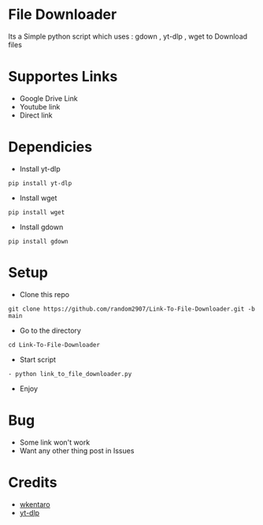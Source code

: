 # File Downloader
Its a Simple python script which uses : gdown , yt-dlp , wget to Download files

# Supportes Links
- Google Drive Link
- Youtube link
- Direct link

# Dependicies
- Install yt-dlp
```
pip install yt-dlp
```
- Install wget
```
pip install wget
```
- Install gdown
```
pip install gdown
```
# Setup
- Clone this repo
```
git clone https://github.com/random2907/Link-To-File-Downloader.git -b main
```
- Go to the directory
```
cd Link-To-File-Downloader
```
- Start script
```
- python link_to_file_downloader.py
```
- Enjoy

# Bug
- Some link won't work 
- Want any other thing post in Issues
# Credits
- [wkentaro](https://github.com/wkentaro)
- [yt-dlp](https://github.com/yt-dlp)

